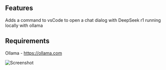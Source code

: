 ## Features

Adds a command to vsCode to open a chat dialog with DeepSeek r1 running locally with ollama

## Requirements

Ollama - https://ollama.com

![Screenshot](/assetts/why.png "Screenshot of Extension")